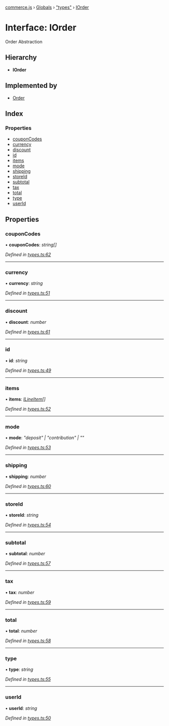 [commerce.js](../README.md) › [Globals](../globals.md) › ["types"](../modules/_types_.md) › [IOrder](_types_.iorder.md)

# Interface: IOrder

Order Abstraction

## Hierarchy

* **IOrder**

## Implemented by

* [Order](../classes/_order_.order.md)

## Index

### Properties

* [couponCodes](_types_.iorder.md#couponcodes)
* [currency](_types_.iorder.md#currency)
* [discount](_types_.iorder.md#discount)
* [id](_types_.iorder.md#id)
* [items](_types_.iorder.md#items)
* [mode](_types_.iorder.md#mode)
* [shipping](_types_.iorder.md#shipping)
* [storeId](_types_.iorder.md#storeid)
* [subtotal](_types_.iorder.md#subtotal)
* [tax](_types_.iorder.md#tax)
* [total](_types_.iorder.md#total)
* [type](_types_.iorder.md#type)
* [userId](_types_.iorder.md#userid)

## Properties

###  couponCodes

• **couponCodes**: *string[]*

*Defined in [types.ts:62](https://github.com/shopjs/commerce.js/blob/92c4cb8/src/types.ts#L62)*

___

###  currency

• **currency**: *string*

*Defined in [types.ts:51](https://github.com/shopjs/commerce.js/blob/92c4cb8/src/types.ts#L51)*

___

###  discount

• **discount**: *number*

*Defined in [types.ts:61](https://github.com/shopjs/commerce.js/blob/92c4cb8/src/types.ts#L61)*

___

###  id

• **id**: *string*

*Defined in [types.ts:49](https://github.com/shopjs/commerce.js/blob/92c4cb8/src/types.ts#L49)*

___

###  items

• **items**: *[ILineItem](_types_.ilineitem.md)[]*

*Defined in [types.ts:52](https://github.com/shopjs/commerce.js/blob/92c4cb8/src/types.ts#L52)*

___

###  mode

• **mode**: *"deposit" | "contribution" | ""*

*Defined in [types.ts:53](https://github.com/shopjs/commerce.js/blob/92c4cb8/src/types.ts#L53)*

___

###  shipping

• **shipping**: *number*

*Defined in [types.ts:60](https://github.com/shopjs/commerce.js/blob/92c4cb8/src/types.ts#L60)*

___

###  storeId

• **storeId**: *string*

*Defined in [types.ts:54](https://github.com/shopjs/commerce.js/blob/92c4cb8/src/types.ts#L54)*

___

###  subtotal

• **subtotal**: *number*

*Defined in [types.ts:57](https://github.com/shopjs/commerce.js/blob/92c4cb8/src/types.ts#L57)*

___

###  tax

• **tax**: *number*

*Defined in [types.ts:59](https://github.com/shopjs/commerce.js/blob/92c4cb8/src/types.ts#L59)*

___

###  total

• **total**: *number*

*Defined in [types.ts:58](https://github.com/shopjs/commerce.js/blob/92c4cb8/src/types.ts#L58)*

___

###  type

• **type**: *string*

*Defined in [types.ts:55](https://github.com/shopjs/commerce.js/blob/92c4cb8/src/types.ts#L55)*

___

###  userId

• **userId**: *string*

*Defined in [types.ts:50](https://github.com/shopjs/commerce.js/blob/92c4cb8/src/types.ts#L50)*

